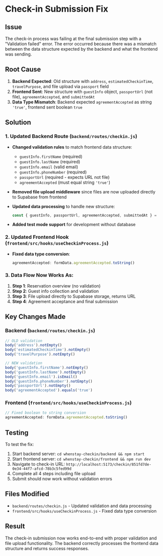 # Check-in Submission Fix

## Issue
The check-in process was failing at the final submission step with a "Validation failed" error. The error occurred because there was a mismatch between the data structure expected by the backend and what the frontend was sending.

## Root Cause
1. **Backend Expected**: Old structure with `address`, `estimatedCheckinTime`, `travelPurpose`, and file upload via `passport` field
2. **Frontend Sent**: New structure with `guestInfo` object, `passportUrl` (not file), `agreementAccepted`, and `submittedAt`
3. **Data Type Mismatch**: Backend expected `agreementAccepted` as string `'true'`, frontend sent boolean `true`

## Solution

### 1. Updated Backend Route (`backend/routes/checkin.js`)
- **Changed validation rules** to match frontend data structure:
  - `guestInfo.firstName` (required)
  - `guestInfo.lastName` (required) 
  - `guestInfo.email` (valid email)
  - `guestInfo.phoneNumber` (required)
  - `passportUrl` (required - expects URL not file)
  - `agreementAccepted` (must equal string `'true'`)

- **Removed file upload middleware** since files are now uploaded directly to Supabase from frontend

- **Updated data processing** to handle new structure:
  ```javascript
  const { guestInfo, passportUrl, agreementAccepted, submittedAt } = req.body;
  ```

- **Added test mode support** for development without database

### 2. Updated Frontend Hook (`frontend/src/hooks/useCheckinProcess.js`)
- **Fixed data type conversion**:
  ```javascript
  agreementAccepted: formData.agreementAccepted.toString()
  ```

### 3. Data Flow Now Works As:
1. **Step 1**: Reservation overview (no validation)
2. **Step 2**: Guest info collection and validation
3. **Step 3**: File upload directly to Supabase storage, returns URL
4. **Step 4**: Agreement acceptance and final submission

## Key Changes Made

### Backend (`backend/routes/checkin.js`)
```javascript
// OLD validation
body('address').notEmpty()
body('estimatedCheckinTime').notEmpty()
body('travelPurpose').notEmpty()

// NEW validation  
body('guestInfo.firstName').notEmpty()
body('guestInfo.lastName').notEmpty()
body('guestInfo.email').isEmail()
body('guestInfo.phoneNumber').notEmpty()
body('passportUrl').notEmpty()
body('agreementAccepted').equals('true')
```

### Frontend (`frontend/src/hooks/useCheckinProcess.js`)
```javascript
// Fixed boolean to string conversion
agreementAccepted: formData.agreementAccepted.toString()
```

## Testing
To test the fix:
1. Start backend server: `cd whenstay-checkin/backend && npm start`
2. Start frontend server: `cd whenstay-checkin/frontend && npm run dev`
3. Navigate to check-in URL: `http://localhost:5173/checkin/851fd7de-0e34-44f7-afcd-78b3c5fed99d`
4. Complete all 4 steps including file upload
5. Submit should now work without validation errors

## Files Modified
- `backend/routes/checkin.js` - Updated validation and data processing
- `frontend/src/hooks/useCheckinProcess.js` - Fixed data type conversion

## Result
The check-in submission now works end-to-end with proper validation and file upload functionality. The backend correctly processes the frontend data structure and returns success responses.
